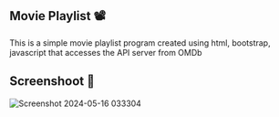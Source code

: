 Movie Playlist 📽️
---
This is a simple movie playlist program created using html, bootstrap, javascript that accesses the API server from OMDb

Screenshoot 📸
---
![Screenshot 2024-05-16 033304](https://github.com/muhammadfariddd/movies-playlist/assets/142093385/83d9b548-04b0-496f-8575-c06b6ffb7f15)
